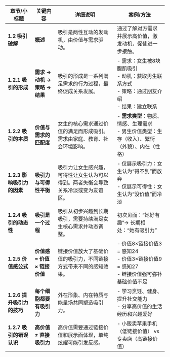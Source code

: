 | **章节/小标题**            | **关键内容**                             | **详细说明**                                                                                      | **案例/方法**                                                                                                                                                                                                                                     |
|----------------------------|------------------------------------------|---------------------------------------------------------------------------------------------------|--------------------------------------------------------------------------------------------------------------------------------------------------------------------------------------------------------------------------------------------------|
| **1.2 吸引破解**           | **概述**                                | 吸引是两性互动的发动机，由价值与需求驱动。                                                        | 通过了解对方需求并展示高价值，激发动机，促使进一步接触。                                                                                                                                                                                        |
| **1.2.1 吸引的形成**       | **需求 → 动机 → 策略 → 结果**            | 吸引的形成是一系列满足需求的行为过程，最终促成关系发展。                                           | - 需求：女生被8块腹肌吸引<br>- 动机：获取男生联系方式<br>- 策略：通过朋友介绍<br>- 结果：建立联系 |
| **1.2.2 吸引的本质**       | **价值与需求的匹配度**                   | 女生的核心需求通过价值的满足而形成吸引。需求由家庭、教育、社会环境影响。                          | - **需求类型**：物质、情感、生理需求<br>- 男生价值类型：生存（收入）、繁衍（外貌）、内在（性格）                                                                                                                                               |
| **1.2.3 影响吸引力的因素** | **吸引力与可得性平衡**                   | 吸引力让女生感兴趣，可得性让女生认为可以得到。两者失衡会导致关系冷淡或变为友谊区。                 | - 仅展示吸引力：女生认为“得不到”而放弃<br>- 仅展示可得性：女生认为“没价值”而冷淡                                                                                                                                                             |
| **1.2.4 吸引的动态性**     | **吸引是一个过程**                      | 吸引从初步兴趣到长期吸引，需要持续满足女生核心需求并动态调整。                                    | 初次见面：“她好有趣”→ 长期相处：“她有吸引力”                                                                                                                                                                                              |
| **1.2.5 价值感公式**       | **价值感 = 价值 × 链接价值**             | 链接价值放大了基础价值的吸引力，不同链接方式带来不同的感知效果。                                   | - 价值8×链接价值3 = 感知24<br>- 价值3×链接价值9 = 感知27<br>- 链接价值强可弥补基础价值不足                                                                                                                                                  |
| **1.2.6 提升吸引力的技巧** | **每个细胞都要有吸引力**                | 外在形象、内在特质与能量场共同塑造吸引力。                                                        | - 学习烹饪、健身、提升社交能力<br>- 分享高价值的生活经历和兴趣爱好                                                                                                                                                                             |
| **1.2.7 吸引的错误认识**   | **高价值 ≠ 直接吸引力**                 | 高价值需要通过链接价值和展示面体现，单纯炫耀可能引发反感。                                          | - 小贩卖苹果手机（低链接价值） vs 专卖店（高链接价值）                                                                                                                                                                                        |
